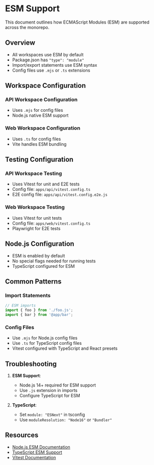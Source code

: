 # ESM Support

This document outlines how ECMAScript Modules (ESM) are supported across the monorepo.

## Overview

- All workspaces use ESM by default
- Package.json has `"type": "module"`
- Import/export statements use ESM syntax
- Config files use `.mjs` or `.ts` extensions

## Workspace Configuration

### API Workspace Configuration

- Uses `.mjs` for config files
- Node.js native ESM support

### Web Workspace Configuration

- Uses `.ts` for config files
- Vite handles ESM bundling

## Testing Configuration

### API Workspace Testing

- Uses Vitest for unit and E2E tests
- Config file: `apps/api/vitest.config.ts`
- E2E config file: `apps/api/vitest.config.e2e.js`

### Web Workspace Testing

- Uses Vitest for unit tests
- Config file: `apps/web/vitest.config.ts`
- Playwright for E2E tests

## Node.js Configuration

- ESM is enabled by default
- No special flags needed for running tests
- TypeScript configured for ESM

## Common Patterns

### Import Statements

```js
// ESM imports
import { foo } from './foo.js';
import { bar } from '@app/bar';
```

### Config Files

- Use `.mjs` for Node.js config files
- Use `.ts` for TypeScript config files
- Vitest configured with TypeScript and React presets

## Troubleshooting

1. **ESM Support**:

   - Node.js 14+ required for ESM support
   - Use `.js` extension in imports
   - Configure TypeScript for ESM

2. **TypeScript**:
   - Set `module: "ESNext"` in tsconfig
   - Use `moduleResolution: "Node16"` or `"Bundler"`

## Resources

- [Node.js ESM Documentation](https://nodejs.org/api/esm.html)
- [TypeScript ESM Support](https://www.typescriptlang.org/docs/handbook/esm-node.html)
- [Vitest Documentation](https://vitest.dev)
